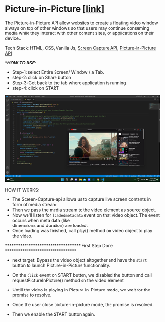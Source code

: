 # Picture-in-Picture [[link](https://prasenjitjs3.netlify.app/)]
The Picture-in-Picture API allow websites to create a floating video window always on top of other windows so that users may continue consuming media while they interact with other content sites, or applications on their device..

Tech Stack: HTML, CSS, Vanilla Js, [Screen Capture API](https://developer.mozilla.org/en-US/docs/Web/API/Screen_Capture_API/Using_Screen_Capture), [Picture-in-Picture API](https://developer.mozilla.org/en-US/docs/Web/API/Picture-in-Picture_API)


****HOW TO USE***: 
  * Step-1: select Entire Screen/ Window / a Tab.
  * step-2: click on Share button
  * Step-3: Get back to the tab where application is running 
  * step-4: click on START

  ![Demo](demo.png)


HOW IT WORKS:
  * The Screen-Capture-api allowa us to capture live screen contents in form of media stream
  * Then we pass the media stream to the video element as source object.
  * Now we'll listen for `loadedmetadata` event on that video object. The event occurs when meta data (like  
    dimensions and duration) are loaded.
  * Once loading was finished, call play() method on video object to play the video.

  *********************************** First Step Done *********************************
  * next target: Bypass the video object altogether and have the `start` button to launch Picture-in-Picture
                 functionality.

  * On the `click` event on START button, we disabled the button and call requestPictureInPicture() method
    on the video element 
  
  * Untill the video is playing in Picture-in-Picture mode, we wait for the promise to resolve.

  * Once the user close picture-in-picture mode, the promise is resolved.
  
  * Then we enable the START button again.
